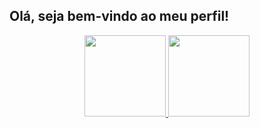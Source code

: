 ## Olá, seja bem-vindo ao meu perfil!

<div align="center">
  <a href="https://github.com/WiFabio">
  <img height="130em" src="https://github-readme-stats.vercel.app/api?username=wifabio&show_icons=true&theme=dark&include_all_commits=true&count_private=true"/>
  <img height="130em" src="https://github-readme-stats.vercel.app/api/top-langs/?username=wifabio&layout=compact&langs_count=7&theme=dark"/>
</div>
